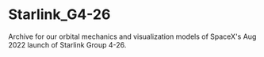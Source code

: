 # Starlink_G4-26
Archive for our orbital mechanics and visualization models of SpaceX's Aug 2022 launch of Starlink Group 4-26.
